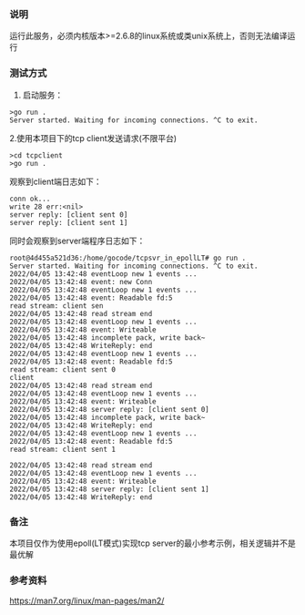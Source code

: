 
### 说明
运行此服务，必须内核版本>=2.6.8的linux系统或类unix系统上，否则无法编译运行

### 测试方式
1. 启动服务：
```
>go run .
Server started. Waiting for incoming connections. ^C to exit.
```

2.使用本项目下的tcp client发送请求(不限平台)
```
>cd tcpclient
>go run .
```

观察到client端日志如下：
```
conn ok...
write 28 err:<nil>
server reply: [client sent 0]
server reply: [client sent 1]
```

同时会观察到server端程序日志如下：
```
root@4d455a521d36:/home/gocode/tcpsvr_in_epollLT# go run .
Server started. Waiting for incoming connections. ^C to exit.
2022/04/05 13:42:48 eventLoop new 1 events ...
2022/04/05 13:42:48 event: new Conn
2022/04/05 13:42:48 eventLoop new 1 events ...
2022/04/05 13:42:48 event: Readable fd:5
read stream: client sen
2022/04/05 13:42:48 read stream end
2022/04/05 13:42:48 eventLoop new 1 events ...
2022/04/05 13:42:48 event: Writeable
2022/04/05 13:42:48 incomplete pack, write back~
2022/04/05 13:42:48 WriteReply: end
2022/04/05 13:42:48 eventLoop new 1 events ...
2022/04/05 13:42:48 event: Readable fd:5
read stream: client sent 0
client
2022/04/05 13:42:48 read stream end
2022/04/05 13:42:48 eventLoop new 1 events ...
2022/04/05 13:42:48 event: Writeable
2022/04/05 13:42:48 server reply: [client sent 0]
2022/04/05 13:42:48 incomplete pack, write back~
2022/04/05 13:42:48 WriteReply: end
2022/04/05 13:42:48 eventLoop new 1 events ...
2022/04/05 13:42:48 event: Readable fd:5
read stream: client sent 1

2022/04/05 13:42:48 read stream end
2022/04/05 13:42:48 eventLoop new 1 events ...
2022/04/05 13:42:48 event: Writeable
2022/04/05 13:42:48 server reply: [client sent 1]
2022/04/05 13:42:48 WriteReply: end
```

### 备注
本项目仅作为使用epoll(LT模式)实现tcp server的最小参考示例，相关逻辑并不是最优解

### 参考资料
https://man7.org/linux/man-pages/man2/
